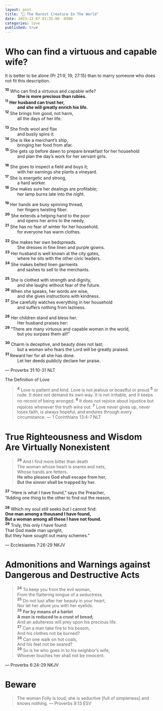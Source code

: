 ```yaml
---
layout: post
title: "🦄 The Rarest Creature In The World"
date: 2023-12-07 01:35:00 -0500
categories: love
published: true
---
```


# Who can find a virtuous and capable wife?

It is better to be alone (Pr 21:9, 19; 27:15) than to marry someone who does not fit this description.

> 
<sup style="font-weight:bold;">10</sup> Who can find a virtuous and capable wife?<br>
<span style="margin-left: 40px;">**She is more precious than rubies.**</span><br>
<sup style="font-weight:bold;">11</sup> **Her husband can trust her,**<br>
<span style="margin-left: 40px;">**and she will greatly enrich his life.**</span><br>
<sup style="font-weight:bold;">12</sup> She brings him good, not harm,<br>
<span style="margin-left: 40px;">all the days of her life.</span><br>
> 
<sup style="font-weight:bold;">13</sup> She finds wool and flax<br>
<span style="margin-left: 40px;">and busily spins it.</span><br>
<sup style="font-weight:bold;">14</sup> She is like a merchant’s ship,<br>
<span style="margin-left: 40px;">bringing her food from afar.</span><br>
<sup style="font-weight:bold;">15</sup> She gets up before dawn to prepare breakfast for her household<br>
<span style="margin-left: 40px;">and plan the day’s work for her servant girls.</span><br>
>
<sup style="font-weight:bold;">16</sup> She goes to inspect a field and buys it;<br>
<span style="margin-left: 40px;">with her earnings she plants a vineyard.</span><br>
<sup style="font-weight:bold;">17</sup> She is energetic and strong,<br>
<span style="margin-left: 40px;">a hard worker.</span><br>
<sup style="font-weight:bold;">18</sup> She makes sure her dealings are profitable;<br>
<span style="margin-left: 40px;">her lamp burns late into the night.</span><br>
>
<sup style="font-weight:bold;">19</sup> Her hands are busy spinning thread,<br>
<span style="margin-left: 40px;">her fingers twisting fiber.</span><br>
<sup style="font-weight:bold;">20</sup> She extends a helping hand to the poor<br>
<span style="margin-left: 40px;">and opens her arms to the needy.</span><br>
<sup style="font-weight:bold;">21</sup> She has no fear of winter for her household,<br>
<span style="margin-left: 40px;">for everyone has warm clothes.</span><br>
>
<sup style="font-weight:bold;">22</sup> She makes her own bedspreads.<br>
<span style="margin-left: 40px;">She dresses in fine linen and purple gowns.</span><br>
<sup style="font-weight:bold;">23</sup> Her husband is well known at the city gates,<br>
<span style="margin-left: 40px;">where he sits with the other civic leaders.</span><br>
<sup style="font-weight:bold;">24</sup> She makes belted linen garments<br>
<span style="margin-left: 40px;">and sashes to sell to the merchants.</span><br>
>
<sup style="font-weight:bold;">25</sup> She is clothed with strength and dignity,<br>
<span style="margin-left: 40px;">and she laughs without fear of the future.</span><br>
<sup style="font-weight:bold;">26</sup> When she speaks, her words are wise,<br>
<span style="margin-left: 40px;">and she gives instructions with kindness.</span><br>
<sup style="font-weight:bold;">27</sup> She carefully watches everything in her household<br>
<span style="margin-left: 40px;">and suffers nothing from laziness.</span><br>
>
<sup style="font-weight:bold;">28</sup> Her children stand and bless her.<br>
<span style="margin-left: 40px;">Her husband praises her:</span><br>
<sup style="font-weight:bold;">29</sup> “There are many virtuous and capable women in the world,<br>
<span style="margin-left: 40px;">but you surpass them all!”</span><br>
>
<sup style="font-weight:bold;">30</sup> Charm is deceptive, and beauty does not last;<br>
<span style="margin-left: 40px;">but a woman who fears the Lord will be greatly praised.</span><br>
<sup style="font-weight:bold;">31</sup> Reward her for all she has done.<br>
<span style="margin-left: 40px;">Let her deeds publicly declare her praise.</span>
>
&mdash; Proverbs 31:10-31 NLT

The Definition of Love

> <sup style="font-weight:bold;">4</sup> Love is patient and kind. Love is not jealous or boastful or proud <sup style="font-weight:bold;">5</sup> or rude. It does not demand its own way. It is not irritable, and it keeps no record of being wronged. <sup style="font-weight:bold;">6</sup> It does not rejoice about injustice but rejoices whenever the truth wins out. <sup style="font-weight:bold;">7</sup> Love never gives up, never loses faith, is always hopeful, and endures through every circumstance. &mdash; 1 Corinthians 13:4-7 NLT

# True Righteousness and Wisdom Are Virtually Nonexistent

> <sup style="font-weight:bold;">26</sup> And I find more bitter than death<br>
The woman whose heart is snares and nets,<br>
Whose hands are fetters.<br>
**He who pleases God shall escape from her,**<br>
**But the sinner shall be trapped by her.**<br>
>
<sup style="font-weight:bold;">27</sup> “Here is what I have found,” says the Preacher,<br>
“Adding one thing to the other to find out the reason,<br><br>
<sup style="font-weight:bold;">28</sup> Which my soul still seeks but I cannot find:<br>
**One man among a thousand I have found,<br>
But a woman among all these I have not found.**<br>
<sup style="font-weight:bold;">29</sup> Truly, this only I have found:<br>
That God made man upright,<br>
But they have sought out many schemes.”<br>
>
&mdash; Ecclesiastes 7:26-29 NKJV

# Admonitions and Warnings against Dangerous and Destructive Acts

> <sup style="font-weight:bold;">24</sup> To keep you from the evil woman,<br>
From the flattering tongue of a seductress.<br>
<sup style="font-weight:bold;">25</sup> Do not lust after her beauty in your heart,<br>
Nor let her allure you with her eyelids.<br>
<sup style="font-weight:bold;">26</sup> **For by means of a harlot**<br>
**A man is reduced to a crust of bread;**<br>
And an adulteress will prey upon his precious life.<br>
<sup style="font-weight:bold;">27</sup> Can a man take fire to his bosom,<br>
And his clothes not be burned?<br>
<sup style="font-weight:bold;">28</sup> Can one walk on hot coals,<br>
And his feet not be seared?<br>
<sup style="font-weight:bold;">29</sup> So is he who goes in to his neighbor’s wife;<br>
Whoever touches her shall not be innocent. 
>
&mdash; Proverbs 6:24-29 NKJV

# Beware

> The woman Folly is loud; she is seductive [full of simpleness] and knows nothing. &mdash; Proverbs 9:13 ESV

<script>
    var refTagger = {
        settings: {
            bibleVersion: 'ESV'
        }
    }; 

    (function(d, t) {
        var n=d.querySelector('[nonce]');
        refTagger.settings.nonce = n && (n.nonce||n.getAttribute('nonce'));
        var g = d.createElement(t), s = d.getElementsByTagName(t)[0];
        g.src = 'https://api.reftagger.com/v2/RefTagger.js';
        g.nonce = refTagger.settings.nonce;
        s.parentNode.insertBefore(g, s);
    }(document, 'script'));
</script>